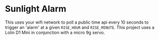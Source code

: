# Sunlight Alarm
This uses your wifi network to poll a public time api every 10 seconds to trigger an 'alarm' at a given `RISE_HOUR` and `RISE_MINUTE`. This project uses a Lolin D1 Mini in conjunction with a micro 9g servo.
